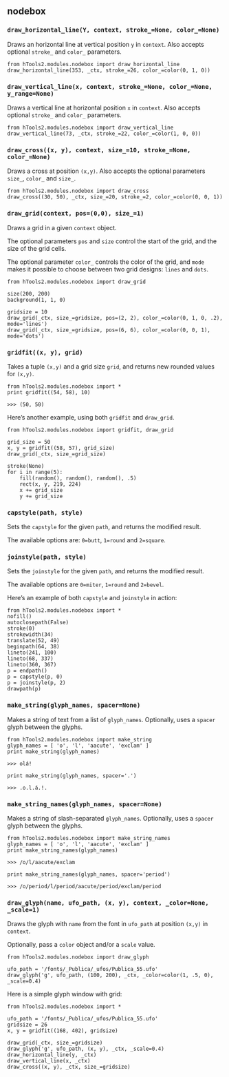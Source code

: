 ## nodebox

### `draw_horizontal_line(Y, context, stroke_=None, color_=None)`

Draws an horizontal line at vertical position `y` in `context`. Also accepts optional `stroke_` and `color_` parameters.

    from hTools2.modules.nodebox import draw_horizontal_line
    draw_horizontal_line(353, _ctx, stroke_=26, color_=color(0, 1, 0))

### `draw_vertical_line(x, context, stroke_=None, color_=None, y_range=None)`

Draws a vertical line at horizontal position `x` in `context`. Also accepts optional `stroke_` and `color_` parameters.

    from hTools2.modules.nodebox import draw_vertical_line
    draw_vertical_line(73, _ctx, stroke_=22, color_=color(1, 0, 0))

### `draw_cross((x, y), context, size_=10, stroke_=None, color_=None)`

Draws a cross at position `(x,y)`. Also accepts the optional parameters `size_`, `color_` and `size_`.

    from hTools2.modules.nodebox import draw_cross
    draw_cross((30, 50), _ctx, size_=20, stroke_=2, color_=color(0, 0, 1))

### `draw_grid(context, pos=(0,0), size_=1)`

Draws a grid in a given `context` object.

The optional parameters `pos` and `size` control the start of the grid, and the size of the grid cells.

The optional parameter `color_` controls the color of the grid, and `mode` makes it possible to choose between two grid designs: `lines` and `dots`.

    from hTools2.modules.nodebox import draw_grid

    size(200, 200)
    background(1, 1, 0)

    gridsize = 10
    draw_grid(_ctx, size_=gridsize, pos=(2, 2), color_=color(0, 1, 0, .2), mode='lines')
    draw_grid(_ctx, size_=gridsize, pos=(6, 6), color_=color(0, 0, 1), mode='dots')

### `gridfit((x, y), grid)`

Takes a tuple `(x,y)` and a grid size `grid`, and returns new rounded values for `(x,y)`.

    from hTools2.modules.nodebox import *
    print gridfit((54, 58), 10)

    >>> (50, 50)

Here’s another example, using both `gridfit` and `draw_grid`.

    from hTools2.modules.nodebox import gridfit, draw_grid

    grid_size = 50
    x, y = gridfit((58, 57), grid_size)
    draw_grid(_ctx, size_=grid_size)

    stroke(None)
    for i in range(5):
        fill(random(), random(), random(), .5)
        rect(x, y, 219, 224)
        x += grid_size
        y += grid_size

### `capstyle(path, style)`

Sets the `capstyle` for the given `path`, and returns the modified result.

The available options are: `0=butt`, `1=round` and `2=square`.

### `joinstyle(path, style)`

Sets the `joinstyle` for the given `path`, and returns the modified result.

The available options are `0=miter`, `1=round` and `2=bevel`.

Here’s an example of both `capstyle` and `joinstyle` in action:

    from hTools2.modules.nodebox import *
    nofill()
    autoclosepath(False)
    stroke(0)
    strokewidth(34)
    translate(52, 49)
    beginpath(64, 38)
    lineto(241, 100)
    lineto(68, 337)
    lineto(360, 367)
    p = endpath()
    p = capstyle(p, 0)
    p = joinstyle(p, 2)
    drawpath(p)

### `make_string(glyph_names, spacer=None)`

Makes a string of text from a list of `glyph_names`. Optionally, uses a `spacer` glyph between the glyphs.

    from hTools2.modules.nodebox import make_string
    glyph_names = [ 'o', 'l', 'aacute', 'exclam' ]
    print make_string(glyph_names)

    >>> olá!

    print make_string(glyph_names, spacer='.')

    >>> .o.l.á.!.

### `make_string_names(glyph_names, spacer=None)`

Makes a string of slash-separated `glyph_names`. Optionally, uses a `spacer` glyph between the glyphs.

    from hTools2.modules.nodebox import make_string_names
    glyph_names = [ 'o', 'l', 'aacute', 'exclam' ]
    print make_string_names(glyph_names)

    >>> /o/l/aacute/exclam

    print make_string_names(glyph_names, spacer='period')

    >>> /o/period/l/period/aacute/period/exclam/period

### `draw_glyph(name, ufo_path, (x, y), context, _color=None, _scale=1)`

Draws the glyph with `name` from the font in `ufo_path` at position `(x,y)` in `context`.

Optionally, pass a `color` object and/or a `scale` value.

    from hTools2.modules.nodebox import draw_glyph

    ufo_path = '/fonts/_Publica/_ufos/Publica_55.ufo'
    draw_glyph('g', ufo_path, (100, 200), _ctx, _color=color(1, .5, 0), _scale=0.4)

Here is a simple glyph window with grid:

    from hTools2.modules.nodebox import *

    ufo_path = '/fonts/_Publica/_ufos/Publica_55.ufo'
    gridsize = 26
    x, y = gridfit((168, 402), gridsize)

    draw_grid(_ctx, size_=gridsize)
    draw_glyph('g', ufo_path, (x, y), _ctx, _scale=0.4)
    draw_horizontal_line(y, _ctx)
    draw_vertical_line(x, _ctx)
    draw_cross((x, y), _ctx, size_=gridsize)
